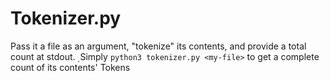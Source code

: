 # Tokenizer.py

Pass it a file as an argument, "tokenize" its contents, and provide a total count at stdout. 
̣
Simply `python3 tokenizer.py <my-file>` to get a complete count of its contents' Tokens
